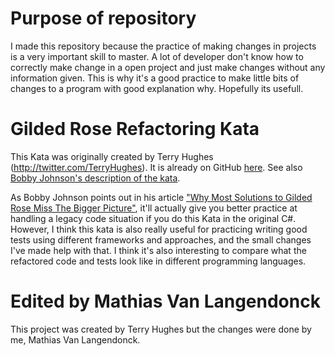 # Purpose of repository

I made this repository because the practice of making changes in projects is a very important skill to master.
A lot of developer don't know how to correctly make change in a open project and just make changes without any information given.
This is why it's a good practice to make little bits of changes to a program with good explanation why.
Hopefully its usefull.

# Gilded Rose Refactoring Kata

This Kata was originally created by Terry Hughes (http://twitter.com/TerryHughes). It is already on GitHub [here](https://github.com/NotMyself/GildedRose). See also [Bobby Johnson's description of the kata](http://iamnotmyself.com/2011/02/13/refactor-this-the-gilded-rose-kata/).

As Bobby Johnson points out in his article ["Why Most Solutions to Gilded Rose Miss The Bigger Picture"](http://iamnotmyself.com/2012/12/07/why-most-solutions-to-gilded-rose-miss-the-bigger-picture), it'll actually give you
better practice at handling a legacy code situation if you do this Kata in the original C#. However, I think this kata
is also really useful for practicing writing good tests using different frameworks and approaches, and the small changes I've made help with that. I think it's also interesting to compare what the refactored code and tests look like in different programming languages.

# Edited by Mathias Van Langendonck

This project was created by Terry Hughes but the changes were done by me, Mathias Van Langendonck.